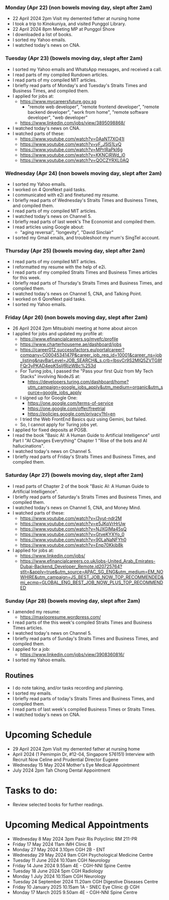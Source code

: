 ### Monday (Apr 22) (non bowels moving day, slept after 2am)
- 22 April 2024 2pm Visit my demented father at nursing home
- I took a trip to Kinokuniya, and visited Punggol Library.
- 22 April 2024 8pm Meeting MP at Punggol Shore
- I downloaded a list of books.
- I sorted my Yahoo emails.
- I watched today's news on CNA.

### Tuesday (Apr 23) (bowels moving day, slept after 2am)
- I sorted my Yahoo emails and WhatsApp messages, and received a call.
- I read parts of my compiled Rundown articles.
- I read parts of my compiled MIT articles.
- I briefly read parts of Monday's and Tuesday's Straits Times and Business Times, and compiled them.
- I applied for jobs at:
    - https://www.mycareersfuture.gov.sg
        - "remote web developer", "remote frontend developer", "remote backend developer", "work from home", "remote software developer", "web developer"
    - https://www.linkedin.com/jobs/view/3895098868/
- I watched today's news on CNA.
- I watched parts of these:
    - https://www.youtube.com/watch?v=0AaNT7XO41I
    - https://www.youtube.com/watch?v=yF_J5lS1LyQ
    - https://www.youtube.com/watch?v=MPrIRaPkI6g
    - https://www.youtube.com/watch?v=KKNCiRWd_j0
    - https://www.youtube.com/watch?v=QOCZYRXL0AQ

### Wednesday (Apr 24) (non bowels moving day, slept after 2am)
- I sorted my Yahoo emails.
- I worked on 4 QoreNext paid tasks.
- I communicated with e2i and finetuned my resume.
- I briefly read parts of Wednesday's Straits Times and Business Times, and compiled them.
- I read parts of my compiled MIT articles.
- I watched today's news on Channel 5.
- I briefly read parts of last week's The Economist and compiled them.
- I read articles using Google about:
    - "aging reversal", "longevity", "David Sinclair"
- I sorted my Gmail emails, and troubleshoot my mum's SingTel account.

### Thursday (Apr 25) (bowels moving day, slept after 2am)
- I read parts of my compiled MIT articles.
- I reformatted my resume with the help of e2i.
- I read parts of my compiled Straits Times and Business Times articles for this week.
- I briefly read parts of Thursday's Straits Times and Business Times, and compiled them.
- I watched today's news on Channel 5, CNA, and Talking Point.
- I worked on 6 QoreNext paid tasks.
- I sorted my Yahoo emails.

### Friday (Apr 26) (non bowels moving day, slept after 2am)
- 26 April 2024 2pm Mitsubishi meeting at home about aircon
- I applied for jobs and updated my profile at:
    - https://www.efinancialcareers.sg/myefc/profile
    - https://www.charterhouseme.ae/dashboard/jobs
    - https://career012.successfactors.eu/portalcareer?company=C0004534147P&career_job_req_id=10001&career_ns=job_listing&navBarLevel=JOB_SEARCH&_s.crb=IbsvCr9S2MIQ5ZVTG8fFQr3yPKAD4epK5sljfRizWBc%253d
    - For Turing jobs, I passed the "Pass your first Quiz from My Tech Stacks" involving NodeJS at:
        - https://developers.turing.com/dashboard/home?utm_campaign=google_jobs_apply&utm_medium=organic&utm_source=google_jobs_apply
    - I signed up for Google One:
        - https://one.google.com/terms-of-service
        - https://one.google.com/offer/freetrial
        - https://policies.google.com/privacy?hl=en
    - I tried the Web FrontEnd Basics quiz using Gemini, but failed.
    - So, I cannot apply for Turing jobs yet.
- I applied for fixed deposits at POSB.
- I read the book "Basic AI: A Human Guide to Artificial Intelligence" until Part I "AI Changes Everything" Chapter 1 "Rise of the bots and AI hallucinations".
- I watched today's news on Channel 5.
- I briefly read parts of Friday's Straits Times and Business Times, and compiled them.

### Saturday (Apr 27) (bowels moving day, slept after 2am)
- I read parts of Chapter 2 of the book "Basic AI: A Human Guide to Artificial Intelligence".
- I briefly read parts of Saturday's Straits Times and Business Times, and compiled them.
- I watched today's news on Channel 5, CNA, and Money Mind.
- I watched parts of these:
    - https://www.youtube.com/watch?v=I3yut-ndr2M
    - https://www.youtube.com/watch?v=e5JKqVrHrUw
    - https://www.youtube.com/watch?v=NJXGIMa45sQ
    - https://www.youtube.com/watch?v=GtveKYXYo_0
    - https://www.youtube.com/watch?v=90LaNaNFYh0
    - https://www.youtube.com/watch?v=Enp70Kkjb8k
- I applied for jobs at:
    - https://www.linkedin.com/jobs/
    - https://www.efinancialcareers.co.uk/jobs-United_Arab_Emirates-Dubai-Backend_Developer_Remote.id20725764?stlt=&apply=true&utm_source=APAC_SG_ENG&utm_medium=EM_NOWHIRE&utm_campaign=JS_BEST_JOB_NOW_TOP_RECOMMENDED&mi_ecmp=GLOBAL_ENG_BEST_JOB_NOW_PLUS_TOP_RECOMMENDED

### Sunday (Apr 28) (bowels moving day, slept after 2am)
- I amended my resume:
    - https://maxlooresume.wordpress.com/
- I read parts of the this week's compiled Straits Times and Business Times articles.
- I watched today's news on Channel 5.
- I briefly read parts of Sunday's Straits Times and Business Times, and compiled them.
- I applied for a job:
    - https://www.linkedin.com/jobs/view/3908360816/
- I sorted my Yahoo emails.



## Routines
- I do note taking, and/or tasks recording and planning.
- I sorted my emails.
- I briefly read parts of today's Straits Times and Business Times, and compiled them.
- I read parts of last week's compiled Business Times or Straits Times.
- I watched today's news on CNA.

# Upcoming Schedule
- 29 April 2024 2pm Visit my demented father at nursing home
- April 2024 (1 Pemimpin Dr, #12-04, Singapore 576151) Interview with Recruit Now Celine and Prudential Director Eugene
- Wednesday 15 May 2024 Mother's Eye Medical Appointment
- July 2024 2pm Tah Chong Dental Appointment

# Tasks to do:
- Review selected books for further readings.

# Upcoming Medical Appointments
- Wednesday 8 May 2024 3pm Pasir Ris Polyclinic RM 211-PR
- Friday 17 May 2024 11am IMH Clinic B
- Monday 27 May 2024 3.10pm CGH 2B - ENT
- Wednesday 29 May 2024 9am CGH Psychological Medicine Centre
- Tuesday 11 June 2024 10.10am CGH Neurology
- Friday 14 June 2024 9.55am 4E - CGH-NNI Spine Centre
- Tuesday 18 June 2024 5pm CGH Radiology
- Monday 1 July 2024 10.15am CGH Neurology
- Tuesday 24 September 2024 11.20am CGH Digestive Diseases Centre
- Friday 10 January 2025 10.15am 1A - SNEC Eye Clinic @ CGH
- Monday 17 March 2025 9.50am 4E - CGH-NNI Spine Centre
